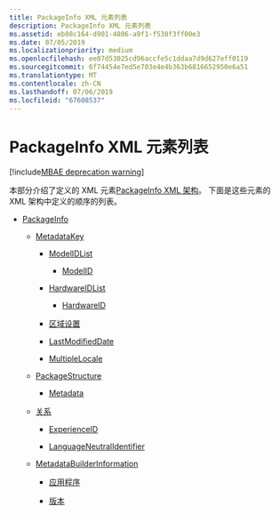 ```yaml
---
title: PackageInfo XML 元素列表
description: PackageInfo XML 元素列表
ms.assetid: eb08c164-d901-4806-a9f1-f538f3ff00e3
ms.date: 07/05/2019
ms.localizationpriority: medium
ms.openlocfilehash: ee07d53025cd96accfe5c1ddaa7d9d627eff0119
ms.sourcegitcommit: 6f74454e7ed5e703e4e4b363b6816652950e6a51
ms.translationtype: MT
ms.contentlocale: zh-CN
ms.lasthandoff: 07/06/2019
ms.locfileid: "67608537"
---
```

# <a name="packageinfo-xml-elements-list"></a>PackageInfo XML 元素列表

[!include[MBAE deprecation warning](mbae-deprecation-warning.md)]

本部分介绍了定义的 XML 元素[PackageInfo XML 架构](packageinfo-xml-schema.md)。 下面是这些元素的 XML 架构中定义的顺序的列表。

-   [PackageInfo](packageinfo.md)

    -   [MetadataKey](metadatakey.md)

        -   [ModelIDList](modelidlist.md)

            -   [ModelID](modelid.md)

        -   [HardwareIDList](hardwareidlist.md)

            -   [HardwareID](hardwareid.md)

        -   [区域设置](locale.md)

        -   [LastModifiedDate](lastmodifieddate.md)

        -   [MultipleLocale](multiplelocale.md)

    -   [PackageStructure](packagestructure.md)

        -   [Metadata](metadata-service-schema.md)

    -   [关系](relationships.md)

        -   [ExperienceID](experienceid.md)

        -   [LanguageNeutralIdentifier](languageneutralidentifier.md)

    -   [MetadataBuilderInformation](metadatabuilderinformation.md)

        -   [应用程序](application-service-schema.md)

        -   [版本](version.md)

 

 





